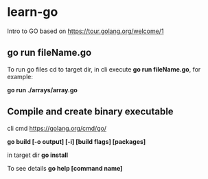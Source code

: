 # learn-go

Intro to GO based on https://tour.golang.org/welcome/1

## go run fileName.go

To run go files cd to target dir, in cli execute **go run fileName.go**, for example:
            
**go run ./arrays/array.go**

## Compile and create binary executable 

cli cmd https://golang.org/cmd/go/

**go build [-o output] [-i] [build flags] [packages]**

in target dir **go install**

To see details **go help [command name]**